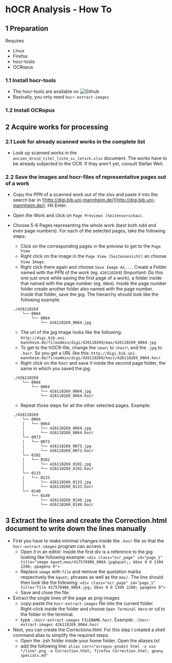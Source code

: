 # hOCR Analysis - How To

## 1 Preparation

Requires
* Linux
* Firefox
* hocr-tools
* OCRopus

### 1.1 Install hocr-tools

* The hocr-tools are available on 
![Github](https://github.com/tmbdev/hocr-tools)
* Basically, you only need `hocr-extract-images`

### 1.2 Install OCRopus

## 2 Acquire works for processing

### 2.1 Look for already scanned works in the complete list

* Look up scanned works in the `ancien_droid_titel_liste_sc_letsch.xlsx` document. The works have to be already subjected to the OCR. If they aren't yet, consult Stefan Weil.

### 2.2 Save the images and hocr-files of representative pages out of a work

* Copy the PPN of a scanned work out of the xlsx and paste it into the search bar in ![http://digi.bib.uni-mannheim.de/](http://digi.bib.uni-mannheim.de/). Hit Enter.
* Open the Work and click on `Page Previews (Seitenvorschau)`.
* Choose 5-6 Pages representing the whole work (best both odd and even page numbers). For each of the selected pages, take the following steps:
	* Click on the corresponding pages in the preview to get to the `Page View`
	* Right click on the image in the `Page View (Seitenansicht)` an choose `View Image`.
	* Right click there again and choose `Save Image As...`. Create a Folder named with the PPN of the work (eg. `426110269`) (Important: Do this one just once while saving the first page of a work), a folder inside that named with the page number (eg. `0064`). Inside the page number folder create another folder also named with the page number. Inside that folder, save the jpg. The hierarchy should look like the following example:

	```
	./426110269             
		└── 0064          
			└── 0064
				└── 426110269_0064.jpg
	```
	* The url of the jpg image looks like the following: `http://digi.bib.uni-mannheim.de/fileadmin/digi/426110269/max/426110269_0064.jpg`
	* To get to the hOCR-file, change the `\max\` to `\hocr\` and the `.jpg` to `.hocr`. So you get a URL like this: `http://digi.bib.uni-mannheim.de/fileadmin/digi/426110269/hocr/426110269_0064.hocr`
	* Right click on the hocr and save it inside the second page folder, the same in which you saved the jpg.

	```
	./426110269             
		└── 0064          
			└── 0064
				└── 426110269_0064.jpg
				└── 426110269_0064.hocr
	```
	* Repeat those steps for all the other selected pages. Example:
	```
	./426110269             
		└── 0064          
		|	└── 0064
		|		└── 426110269_0064.jpg
		|		└── 426110269_0064.hocr
		└── 0073          
		|	└── 0073
		|		└── 426110269_0073.jpg
		|		└── 426110269_0073.hocr
		└── 0102          
		|	└── 0102
		|		└── 426110269_0102.jpg
		|		└── 426110269_0102.hocr		
		└── 0133          
		|	└── 0133
		|		└── 426110269_0133.jpg
		|		└── 426110269_0133.hocr	
		└── 0140          
			└── 0140
				└── 426110269_0140.jpg
				└── 426110269_0140.hocr	
	```
## 3 Extract the lines and create the Correction.html document to write down the lines manually
* First you have to make minimal changes inside the `.hocr` file so that the `hocr-extract-images` program can access it. 
	* Open it in an editor. Inside the first div is a reference to the jpg looking like following example:
		`<div class="ocr_page" id="page_1" title="image &quot;max/417576986_0064.jpg&quot;; bbox 0 0 1304 2208; ppageno 0">` 
	* Replace `image` with `file` and remove the quotation marks respectively the `&quot;` phrases as well as the `max/`. The line should then look like the following:
		`<div class="ocr_page" id="page_1" title="file 417576986_0064.jpg; bbox 0 0 1304 2208; ppageno 0">` 
	* Save and close the file.
* Extract the single lines of the page as png-images
	* copy-paste the `hocr-extract-images` file into the current folder. Right-click inside the folder and choose `Open Terminal Here` or cd to the folder in the terminal.
	* type `.\hocr-extract-images FILENAME.hocr`. Example: `.\hocr-extract-images 426110269_0064.hocr`
* Next, you can create the Corrections.html. For this step I created a shell command alias to simplify the required steps.
	* Open the .zsh folder inside your home folder. Open the aliases.txt
	* add the following line:
		`alias corr="ocropus-gtedit html -x xxx */line*.png -o Correction.html; firefox Correction.html; geany specials.md"`
